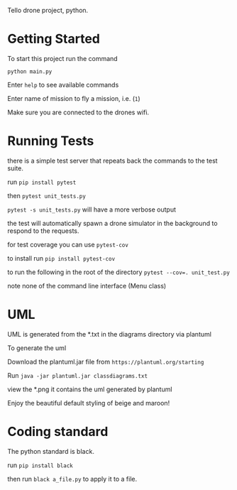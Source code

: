 
Tello drone project, python.


# Getting Started 

To start this project run the command 

`python main.py`

Enter `help` to see available commands 

Enter name of mission to fly a mission, i.e. (`1`)

Make sure you are connected to the drones wifi.

# Running Tests

there is a simple test server that repeats back the commands to
the test suite.

run `pip install pytest`

then `pytest unit_tests.py`

`pytest -s unit_tests.py` will have a more verbose output

the test will automatically spawn a drone simulator in the background to respond to the requests.

for test coverage you can use `pytest-cov`

to install run `pip install pytest-cov`

to run the following in the root of the directory `pytest --cov=. unit_test.py`

note none of the command line interface (Menu class)

# UML 

UML is generated from the \*.txt in the diagrams directory via plantuml

To generate the uml

Download the plantuml.jar file from `https://plantuml.org/starting`

Run `java -jar plantuml.jar classdiagrams.txt`

view the \*.png it contains the uml generated by plantuml

Enjoy the beautiful default styling of beige and maroon!

# Coding standard

The python standard is black.

run `pip install black` 

then run `black a_file.py` to apply it to a file.
